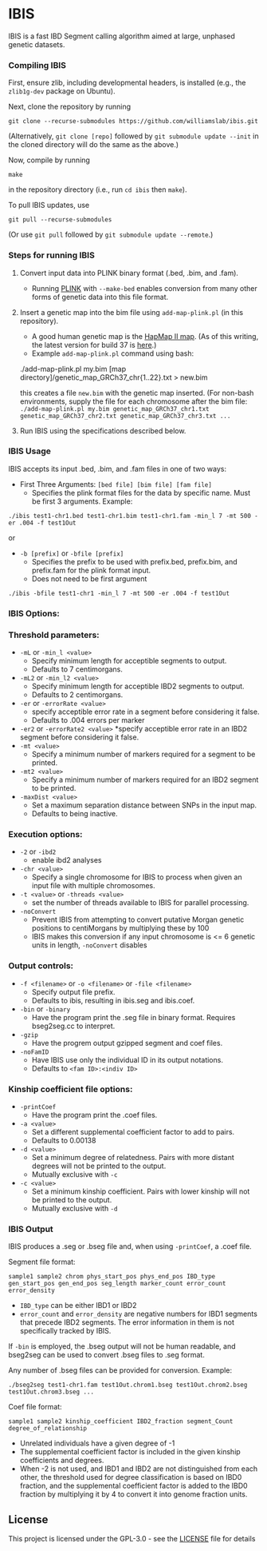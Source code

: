 # IBIS

IBIS is a fast IBD Segment calling algorithm aimed at large, unphased genetic datasets.

### Compiling IBIS

First, ensure zlib, including developmental headers, is installed (e.g., the `zlib1g-dev` package on Ubuntu).

Next, clone the repository by running

    git clone --recurse-submodules https://github.com/williamslab/ibis.git

(Alternatively, `git clone [repo]` followed by `git submodule update --init` in the cloned directory will do the same as the above.)

Now, compile by running

    make

in the repository directory (i.e., run `cd ibis` then `make`).

To pull IBIS updates, use

    git pull --recurse-submodules

(Or use `git pull` followed by `git submodule update --remote`.)

### Steps for running IBIS

1. Convert input data into PLINK binary format (.bed, .bim, and .fam).
   * Running [PLINK](https://www.cog-genomics.org/plink2/) with `--make-bed` enables conversion from many other forms of genetic data into this file format.

2. Insert a genetic map into the bim file using `add-map-plink.pl` (in this repository).
   * A good human genetic map is the [HapMap II map](ftp://ftp.ncbi.nlm.nih.gov/hapmap/recombination/). (As of this writing, the latest version for build 37 is [here](ftp://ftp.ncbi.nlm.nih.gov/hapmap/recombination/2011-01_phaseII_B37/genetic_map_HapMapII_GRCh37.tar.gz).)
   * Example `add-map-plink.pl` command using bash:

    ./add-map-plink.pl my.bim [map directory]/genetic_map_GRCh37_chr{1..22}.txt > new.bim

   this creates a file `new.bim` with the genetic map inserted. (For non-bash environments, supply the file for each chromosome after the bim file: `./add-map-plink.pl my.bim genetic_map_GRCh37_chr1.txt genetic_map_GRCh37_chr2.txt genetic_map_GRCh37_chr3.txt ...`

3. Run IBIS using the specifications described below.

### IBIS Usage

IBIS accepts its input .bed, .bim, and .fam files in one of two ways:

* First Three Arguments: `[bed file] [bim file] [fam file]`
	* Specifies the plink format files for the data by specific name. Must be first 3 arguments.
Example:
```
./ibis test1-chr1.bed test1-chr1.bim test1-chr1.fam -min_l 7 -mt 500 -er .004 -f test1Out
```
or
* `-b [prefix]` or `-bfile [prefix]`
	* Specifies the prefix to be used with prefix.bed, prefix.bim, and prefix.fam for the plink format input.
	* Does not need to be first argument

```
./ibis -bfile test1-chr1 -min_l 7 -mt 500 -er .004 -f test1Out
```
### IBIS Options:
### Threshold parameters:
* `-mL` or `-min_l <value>`
	* Specify minimum length for acceptible segments to output.
	* Defaults to 7 centimorgans.
* `-mL2` or `-min_l2 <value>`
	* Specify minimum length for acceptible IBD2 segments to output.
	* Defaults to 2 centimorgans.
* `-er` or `-errorRate <value>`
	* specify acceptible error rate in a segment before considering it false.                           
	* Defaults to .004 errors per marker
* `-er2` or `-errorRate2 <value>`
	*specify acceptible error rate in an IBD2 segment before considering it false.
* `-mt <value>`
	* Specify a minimum number of markers required for a segment to be printed.
* `-mt2 <value>`
	* Specify a minimum number of markers required for an IBD2 segment to be printed.
* `-maxDist <value>`
	* Set a maximum separation distance between SNPs in the input map.
	* Defaults to being inactive.

### Execution options:
* `-2` or `-ibd2`
	* enable ibd2 analyses
* `-chr <value>`
	* Specify a single chromosome for IBIS to process when given an input file with multiple chromosomes.
* `-t <value>` or `-threads <value>`
	* set the number of threads available to IBIS for parallel processing.
* `-noConvert`
	* Prevent IBIS from attempting to convert putative Morgan genetic positions to centiMorgans by multiplying these by 100
	* IBIS makes this conversion if any input chromosome is <= 6 genetic units in length, `-noConvert` disables

### Output controls:
* `-f <filename>` or `-o <filename>` or `-file <filename>`
	* Specify output file prefix.
	* Defaults to ibis, resulting in ibis.seg and ibis.coef.
* `-bin` or `-binary`
	* Have the program print the .seg file in binary format. Requires bseg2seg.cc to interpret.
* `-gzip`
	* Have the progrem output gzipped segment and coef files.
* `-noFamID`
	* Have IBIS use only the individual ID in its output notations.
	* Defaults to `<fam ID>:<indiv ID>`

### Kinship coefficient file options:
* `-printCoef`
	* Have the program print the .coef files. 
* `-a <value>`
	* Set a different supplemental coefficient factor to add to pairs.
	* Defaults to 0.00138
* `-d <value>`
	* Set a minimum degree of relatedness. Pairs with more distant degrees will not be printed to the output.
	* Mutually exclusive with `-c`
* `-c <value>`
	* Set a minimum kinship coefficient. Pairs with lower kinship will not be printed to the output.
	* Mutually exclusive with `-d`

### IBIS Output

IBIS produces a .seg or .bseg file and, when using `-printCoef`, a .coef file.

Segment file format:
```
sample1 sample2 chrom phys_start_pos phys_end_pos IBD_type gen_start_pos gen_end_pos seg_length marker_count error_count error_density
```
* `IBD_type` can be either IBD1 or IBD2
* `error_count` and `error_density` are negative numbers for IBD1 segments that precede IBD2 segments. The error information in them is not specifically tracked by IBIS.

If `-bin` is employed, the .bseg output will not be human readable, and bseg2seg can be used to convert .bseg files to .seg format.

Any number of .bseg files can be provided for conversion.
Example:
```
./bseg2seg test1-chr1.fam test1Out.chrom1.bseg test1Out.chrom2.bseg test1Out.chrom3.bseg ...
```


Coef file format:
```
sample1 sample2 kinship_coefficient IBD2_fraction segment_Count degree_of_relationship
```
* Unrelated individuals have a given degree of -1 
* The supplemental coefficient factor is included in the given kinship coefficients and degrees.
* When -2 is not used, and IBD1 and IBD2 are not distinguished from each other, the threshold used for degree classification is based on IBD0 fraction, and the supplemental coefficient factor is added to the IBD0 fraction by multiplying it by 4 to convert it into genome fraction units.


## License

This project is licensed under the GPL-3.0 - see the [LICENSE](LICENSE) file for details
